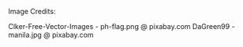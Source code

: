 Image Credits:

Clker-Free-Vector-Images - ph-flag.png @ pixabay.com
DaGreen99 - manila.jpg @ pixabay.com